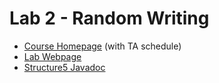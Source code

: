 # Lab 2 - Random Writing
 * [Course Homepage](http://cs.williams.edu/~cs136/index.html) (with TA schedule)
 * [Lab Webpage](https://williams-cs.github.io/cs136-s21-www/labs/wordgen.html)
 * [Structure5 Javadoc](http://www.cs.williams.edu/~bailey/JavaStructures/doc/structure5/index.html)
